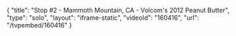 {
    "title": "Stop #2 - Mammoth Mountain, CA - Volcom's 2012 Peanut Butter",
    "type": "solo",
    "layout": "iframe-static",
    "videoId": "160416",
    "url": "\/tvpembed\/160416"
}